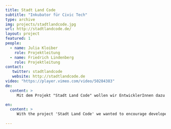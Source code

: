 ```yaml
---
title: Stadt Land Code
subtitle: "Inkubator für Civic Tech"
type: archive
img: projects/stadtlandcode.jpg
url: http://stadtlandcode.de/
layout: project
featured: 1
people:
  - name: Julia Kloiber
    role: Projektleitung
  - name: Friedrich Lindenberg
    role: Projektleitung
contact:
   twitter: stadtlandcode
   website: http://stadtlandcode.de
video: "https://player.vimeo.com/video/50284383"
de:
  content: >
     Mit dem Projekt "Stadt Land Code" wollen wir EntwicklerInnen dazu aufrufen, nützliche digitale Anwendungen für den öffentlichen Bereich zu erstellen. Diese sollen zur kreativen Weiterentwicklung von Konzepten zur Bürgerbeteiligung und transparentem Verwaltungs- und Regierungshandeln beitragen. Beispiele für solche Anwendungen sind etwa: www.fixmystreet.com oder www.everyblock.com. Dazu unterstützen wir Entwicklerteams mit guten Konzepten mit finanzieller Starthilfe in Form von Stipendien und laden sie zu einem Camp mit Workshops nach Berlin ein.

en:
  content: >
     With the project 'Stadt Land Code' we wanted to encourage developers to create useful digital applications for the public space. These applications were meant to serve as the foundation for participatory mechanisms and increased transparency in public administration. Examples include www.fixmystreet.com and www.everyblock.com. We supported developer teams with financial support in the form of stipends and invited them to a camp with workshops in Berlin. 
     
---
```


